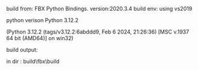 build from: FBX Python Bindings. version:2020.3.4
build env:
using vs2019

python verison Python 3.12.2

(Python 3.12.2 (tags/v3.12.2:6abddd9, Feb  6 2024, 21:26:36) [MSC v.1937 64 bit (AMD64)] on win32)

build output:

in dir : build\fbx\build

